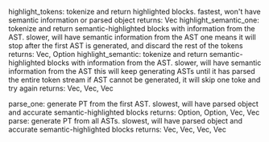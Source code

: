 highlight_tokens: tokenize and return highlighted blocks. fastest, won't have semantic information or parsed object
returns: Vec<CodeBlock>
highlight_semantic_one: tokenize and return semantic-highlighted blocks with information from the AST. slower, will have semantic information from the AST
  one means it will stop after the first AST is generated, and discard the rest of the tokens
returns: Vec<CodeBlock>, Option<ASTTarget>
highlight_semantic: tokenize and return semantic-highlighted blocks with information from the AST. slower, will have semantic information from the AST
  this will keep generating ASTs until it has parsed the entire token stream
  if AST cannot be generated, it will skip one toke and try again
returns: Vec<CodeBlock>, Vec<ASTTarget>, Vec<ParserError>

parse_one: generate PT from the first AST. slowest, will have parsed object and accurate semantic-highlighted blocks
returns: Option<PTTarget>, Option<ASTTarget>, Vec<CodeBlock>, Vec<ParserError>
parse: generate PT from all ASTs. slowest, will have parsed object and accurate semantic-highlighted blocks
returns: Vec<PTTarget>, Vec<ASTTarget>, Vec<CodeBlock>, Vec<ParserError>